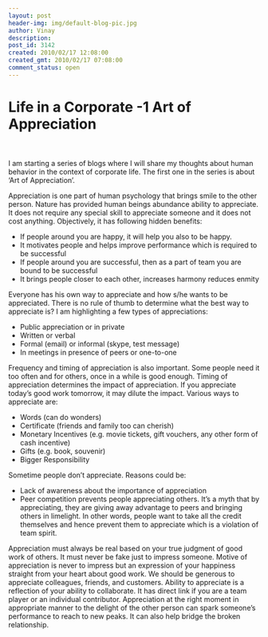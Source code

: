 ```yaml
---
layout: post
header-img: img/default-blog-pic.jpg
author: Vinay
description: 
post_id: 3142
created: 2010/02/17 12:08:00
created_gmt: 2010/02/17 07:08:00
comment_status: open
---
```


# Life in a Corporate -1 Art of Appreciation

<p><br>   <br />
I am starting a series of blogs where I will share my thoughts about human behavior in the context of corporate life. The first one in the series is about ‘Art of Appreciation’.</p>
<p>Appreciation is one part of human psychology that brings smile to the other person. Nature has provided human beings abundance ability to appreciate. It does not require any special skill to appreciate someone and it does not cost anything. Objectively, it has following hidden benefits:
<ul>
    <li>If people around you are happy, it will help you also to be happy.</li>
    <li>It motivates people and helps improve performance which is required to be successful</li>
    <li>If people around you are successful, then as a part of team you are bound to be successful</li>
    <li>It brings people closer to each other, increases harmony reduces enmity</li>
</ul>
Everyone has his own way to appreciate and how s/he wants to be appreciated. There is no rule of thumb to determine what the best way to appreciate is? I am highlighting a few types of appreciations:
<ul>
    <li>Public appreciation or in private</li>
    <li>Written or verbal</li>
    <li>Formal (email) or informal (skype, test message)</li>
    <li>In meetings in presence of peers or one-to-one<!--more--></li>
</ul>
Frequency and timing of appreciation is also important. Some people need it too often and for others, once in a while is good enough. Timing of appreciation determines the impact of appreciation. If you appreciate today’s good work tomorrow, it may dilute the impact. Various ways to appreciate are:
<ul>
    <li>Words (can do wonders)</li>
    <li>Certificate (friends and family too can cherish)</li>
    <li>Monetary Incentives (e.g. movie tickets, gift vouchers, any other form of cash incentive)</li>
    <li>Gifts (e.g. book, souvenir)</li>
    <li>Bigger Responsibility</li>
</ul>
Sometime people don’t appreciate. Reasons could be:
<ul>
    <li>Lack of awareness about the importance of appreciation</li>
    <li>Peer competition prevents people appreciating others. It’s a myth that by appreciating, they are giving away advantage to peers and bringing others in limelight. In other words, people want to take all the credit themselves and hence prevent them to appreciate which is a violation of team spirit.</li>
</ul>
Appreciation must always be real based on your true judgment of good work of others. It must never be fake just to impress someone. Motive of appreciation is never to impress but an expression of your happiness straight from your heart about good work. We should be generous to appreciate colleagues, friends, and customers. Ability to appreciate is a reflection of your ability to collaborate. It has direct link if you are a team player or an individual contributor. Appreciation at the right moment in appropriate manner to the delight of the other person can spark someone’s performance to reach to new peaks. It can also help bridge the broken relationship.</p>